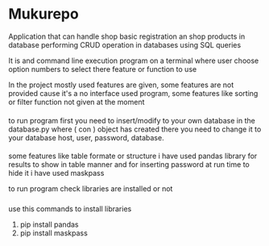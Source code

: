 # Mukurepo
Application that can handle shop basic registration an shop products in database performing CRUD operation in databases 
using SQL queries

It is and command line execution program on a terminal where user choose option numbers to select there feature or function to use

In the project mostly used features are given, some features are not provided cause it's a no interface used program, some features like sorting
or filter function not given at the moment

####
to run program first you need to insert/modify to your own database in the database.py where ( con ) object has 
created there you need to change it to your database host, user, password, database.

####
some features like table formate or structure i have used pandas library for results to show in table manner
and for inserting password at run time to hide it i have used maskpass 

to run program check libraries are installed or not
###

use this commands to install libraries
1. pip install pandas
2. pip install maskpass


